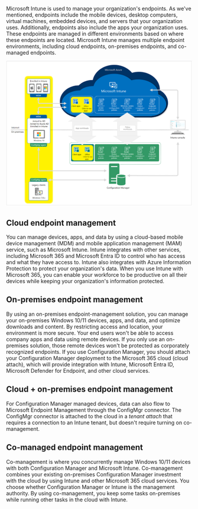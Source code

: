 Microsoft Intune is used to manage your organization's endpoints. As we've mentioned, endpoints include the mobile devices, desktop computers, virtual machines, embedded devices, and servers that your organization uses. Additionally, endpoints also include the apps your organization uses. These endpoints are managed in different environments based on where these endpoints are located. Microsoft Intune manages multiple endpoint environments, including cloud endpoints, on-premises endpoints, and co-managed endpoints.

[ ![Diagram of cloud and on-premises endpoints.](../media/intro-to-endpoint-manager-04.png) ](../media/intro-to-endpoint-manager-04.png#lightbox)

## Cloud endpoint management

You can manage devices, apps, and data by using a cloud-based mobile device management (MDM) and mobile application management (MAM) service, such as Microsoft Intune. Intune integrates with other services, including Microsoft 365 and Microsoft Entra ID to control who has access and what they have access to. Intune also integrates with Azure Information Protection to protect your organization's data. When you use Intune with Microsoft 365, you can enable your workforce to be productive on all their devices while keeping your organization's information protected.

## On-premises endpoint management

By using an on-premises endpoint-management solution, you can manage your on-premises Windows 10/11 devices, apps, and data, and optimize downloads and content. By restricting access and location, your environment is more secure. Your end users won't be able to access company apps and data using remote devices. If you only use an on-premises solution, those remote devices won't be protected as corporately recognized endpoints. If you use Configuration Manager, you should attach your Configuration Manager deployment to the Microsoft 365 cloud (cloud attach), which will provide integration with Intune, Microsoft Entra ID, Microsoft Defender for Endpoint, and other cloud services.

## Cloud + on-premises endpoint management

For Configuration Manager managed devices, data can also flow to Microsoft Endpoint Management through the ConfigMgr connector. The ConfigMgr connector is attached to the cloud in a *tenant attach* that requires a connection to an Intune tenant, but doesn't require turning on co-management.

## Co-managed endpoint management

Co-management is where you concurrently manage Windows 10/11 devices with both Configuration Manager and Microsoft Intune. Co-management combines your existing on-premises Configuration Manager investment with the cloud by using Intune and other Microsoft 365 cloud services. You choose whether Configuration Manager or Intune is the management authority. By using co-management, you keep some tasks on-premises while running other tasks in the cloud with Intune.
